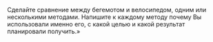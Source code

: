 Сделайте сравнение между бегемотом и велосипедом, одним или несколькими методами.
Напишите к каждому методу почему Вы использовали именно его, с какой целью и какой результат планировали получить.»
